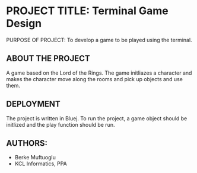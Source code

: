 # PROJECT TITLE: Terminal Game Design

PURPOSE OF PROJECT: To develop a game to be played using the terminal.

## ABOUT THE PROJECT

A game based on the Lord of the Rings. The game initliazes a character and makes the character move along the rooms and pick up objects and use them.

## DEPLOYMENT

The project is written in Bluej. To run the project, a game object should be initlized and the play function should be run.


## AUTHORS:
- Berke Muftuoglu
- KCL Informatics, PPA
